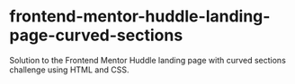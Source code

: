 # frontend-mentor-huddle-landing-page-curved-sections
Solution to the Frontend Mentor Huddle landing page with curved sections challenge using HTML and CSS.
